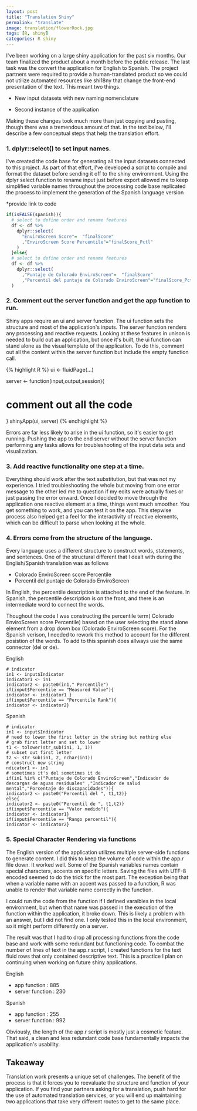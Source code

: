 ```yaml
---
layout: post
title: "Translation Shiny"
permalink: "translate"
image: translation/flowerRock.jpg
tags: [R, shiny]
categories: R shiny
---
```



I've been working on a large shiny application for the past six months. Our team finalized the product about a month before the public release. The last task was the convert the application for English to Spanish. The project partners were required to provide a human-translated product so we could not utilize automated resources like shi18ny that change the front-end presentation of the text. This meant two things.

  - New input datasets with new naming nomenclature

  - Second instance of the application

Making these changes took much more than just copying and pasting, though there was a tremendous amount of that. In the text below, I'll describe a few conceptual steps that help the translation effort.

### 1. dplyr::select() to set input names.
  I've created the code base for generating all the input datasets connected to this project. As part of that effort, I've developed a script to compile and format the dataset before sending it off to the shiny environment. Using the dplyr select function to rename input just before export allowed me to
  keep simplified variable names throughout the processing code base replicated the process to implement the generation of the Spanish language version

*provide link to code
~~~R
if(isFALSE(spanish)){
  # select to define order and rename features
  df <- df %>%
    dplyr::select(
      "EnviroScreen Score"=  "finalScore"
      ,"EnviroScreen Score Percentile"="finalScore_Pctl"
    )
  }else{
  # select to define order and rename features
  df <- df %>%
    dplyr::select(
      ,"Puntaje de Colorado EnviroScreen"=  "finalScore"
      ,"Percentil del puntaje de Colorado EnviroScreen"="finalScore_Pctl"
  )
~~~

### 2. Comment out the server function and get the app function to run.
Shiny apps require an ui and server function. The ui function sets the structure and most of the application's inputs. The server function renders any processing and reactive requests. Looking at these features in unison is needed to build out an application, but once it's built, the ui function can stand alone as the visual template of the application. To do this, comment out all the content within the server function but include the empty function call.

{% highlight R %}
ui <- fluidPage(...)

server <- function(input,output,session){
# comment out all the code
}
shinyApp(ui, server)
{% endhighlight %}

Errors are far less likely to arise in the ui function, so it's easier to get running. Pushing the app to the end server without the server function performing any tasks allows for troubleshooting of the input data sets and visualization.

### 3. Add reactive functionality one step at a time.
Everything should work after the text substitution, but that was not my experience. I tried troubleshooting the whole but moving from one error message to the other led me to question if my edits were actually fixes or just passing the error onward.
Once I decided to move through the application one reactive element at a time, things went much smoother. You get something to work, and you can test it on the app. This stepwise process also helped get a feel for the interactivity of reactive elements, which can be difficult to parse when looking at the whole.

### 4. Errors come from the structure of the language.
Every language uses a different structure to construct words, statements, and sentences. One of the structural different that I dealt with during the English/Spanish translation was as follows

- Colorado EnviroScreen score Percentile
- Percentil del puntaje de Colorado EnviroScreen

In English, the percentile description is attached to the end of the feature.
In Spanish, the percentile description is on the front, and there is an intermediate word to connect the words.

Thoughout the code I was constructing the percentile term( Colorado EnviroScreen score Percentile) based on the user selecting the stand alone element from a drop down box (Colorado EnviroScreen score). For the Spanish verison, I needed to rework this method to account for the different posistion of the words. To add to this spanish does allways use the same connector (del or de).

English
```{r}
# indicator
in1 <- input$Indicator
indicator1 <- in1
indicator2 <- paste0(in1," Percentile")
if(input$Percentile == "Measured Value"){
indicator <- indicator1 }
if(input$Percentile == "Percentile Rank"){
indicator <- indicator2}
```
Spanish
```{r}
# indicator
in1 <- input$Indicator
# need to lower the first letter in the string but nothing else
# grab first letter and set to lower
t1 <- tolower(str_sub(in1, 1, 1))
# subset out first letter
t2 <- str_sub(in1, 2, nchar(in1))
# construct new string
ndicator1 <- in1
# sometimes it's del sometimes it de
if(in1 %in% c("Puntaje de Colorado EnviroScreen","Indicador de descargas de aguas residuales" ,"Indicador de salud mental","Porcentaje de discapacidades")){
indicator2 <- paste0("Percentil del ", t1,t2)}
else{
indicator2 <- paste0("Percentil de ", t1,t2)}
if(input$Percentile == "Valor medido"){
indicator <- indicator1}
if(input$Percentile == "Rango percentil"){
indicator <- indicator2}
```
### 5. Special Character Rendering via functions
The English version of the application utilizes multiple server-side functions to generate content. I did this to keep the volume of code within the app.r file down. It worked well.
Some of the Spanish variables names contain special characters, accents on specific letters. Saving the files with UTF-8 encoded seemed to do the trick for the most part. The exception being that when a variable name with an accent was passed to a function, R was unable to render that variable name correctly in the function.

I could run the code from the function if I defined varaibles in the local environment, but when that name was passed in the execution of the function within the application, it broke down. This is likely a problem with an answer, but I did not find one. I only tested this in the local environment, so it might perform differently on a server.

The result was that I had to drop all processing functions from the code base and work with some redundant but functioning code. To combat the number of lines of text in the app.r script, I created functions for the text fluid rows that only contained descriptive text. This is a practice I plan on continuing when working on future shiny applications.

English
- app function : 885
- server function : 230

Spanish
- app function : 255
- server function : 992

Obviously, the length of the app.r script is mostly just a cosmetic feature. That said, a clean and less redundant code base fundamentally impacts the application's usability.

## Takeaway

Translation work presents a unique set of challenges. The benefit of the process is that it forces you to reevaluate the structure and function of your application. If you find your partners asking for a translation, push hard for the use of automated translation services, or you will end up maintaining two applications that take very different routes to get to the same place.
